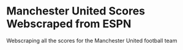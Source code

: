 # Manchester United Scores Webscraped from ESPN 
Webscraping all the scores for the Manchester United football team 
